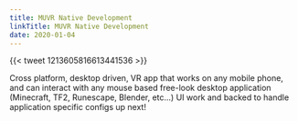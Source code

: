 ```yaml
---
title: MUVR Native Development
linkTitle: MUVR Native Development
date: 2020-01-04
---
```


{{< tweet 1213605816613441536 >}}

Cross platform, desktop driven, VR app that works on any mobile phone, and can interact with any mouse based free-look desktop application (Minecraft, TF2, Runescape, Blender, etc...) UI work and backed to handle application specific configs up next! 
